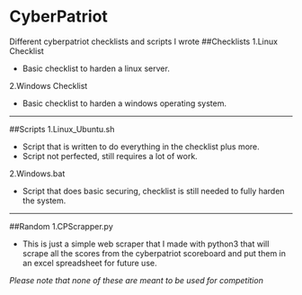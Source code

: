 # CyberPatriot
Different cyberpatriot checklists and scripts I wrote
##Checklists
1.Linux Checklist
- Basic checklist to harden a linux server.

2.Windows Checklist
- Basic checklist to harden a windows operating system.
-----------------------------------------------------------------------------------------------------------------------------------
##Scripts
1.Linux_Ubuntu.sh
- Script that is written to do everything in the checklist plus more.
- Script not perfected, still requires a lot of work.

2.Windows.bat
- Script that does basic securing, checklist is still needed to fully harden the system.
-----------------------------------------------------------------------------------------------------------------------------------
##Random
1.CPScrapper.py
- This is just a simple web scraper that I made with python3 that will scrape all the scores from the cyberpatriot scoreboard and put them in an excel spreadsheet for future use.

*Please note that none of these are meant to be used for competition*
